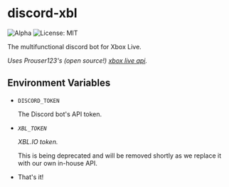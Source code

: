 # discord-xbl

![Alpha](https://img.shields.io/badge/alpha-orange)
![License: MIT](https://img.shields.io/badge/license-MIT-blue)

The multifunctional discord bot for Xbox Live.

_Uses Prouser123's (open source!) [xbox live api](https://github.com/Prouser123/xbl-web-api)._

## Environment Variables

- `DISCORD_TOKEN`

  The Discord bot's API token.

- _`XBL_TOKEN`_

  _XBL.IO token._

  This is being deprecated and will be removed shortly as we replace it with our own in-house API.

- That's it!
